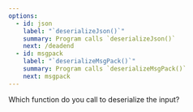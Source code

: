 ```yaml
---
options:
  - id: json
    label: "`deserializeJson()`"
    summary: Program calls `deserializeJson()`
    next: /deadend
  - id: msgpack
    label: "`deserializeMsgPack()`"
    summary: Program calls `deserializeMsgPack()`
    next: msgpack
---
```


Which function do you call to deserialize the input?
